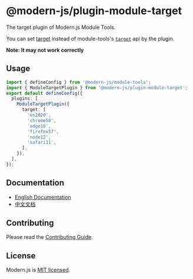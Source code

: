 # @modern-js/plugin-module-target

The target plugin of Modern.js Module Tools.

You can set [target](https://esbuild.github.io/api/#target) instead of module-tools's [`target`](https://modernjs.dev/module-tools/en/api/config/build-config.html#target) api by the plugin.

**Note: It may not work correctly**

## Usage

```ts
import { defineConfig } from '@modern-js/module-tools';
import { ModuleTargetPlugin } from '@modern-js/plugin-module-target';
export default defineConfig({
  plugins: [
    ModuleTargetPlugin({
      target: [
        'es2020',
        'chrome58',
        'edge16',
        'firefox57',
        'node12',
        'safari11',
      ],
    }),
  ],
});
```

## Documentation

- [English Documentation](https://modernjs.dev/module-tools/en)
- [中文文档](https://modernjs.dev/module-tools/)

## Contributing

Please read the [Contributing Guide](https://github.com/web-infra-dev/modern.js/blob/main/CONTRIBUTING.md).

## License

Modern.js is [MIT licensed](https://github.com/web-infra-dev/modern.js/blob/main/LICENSE).
